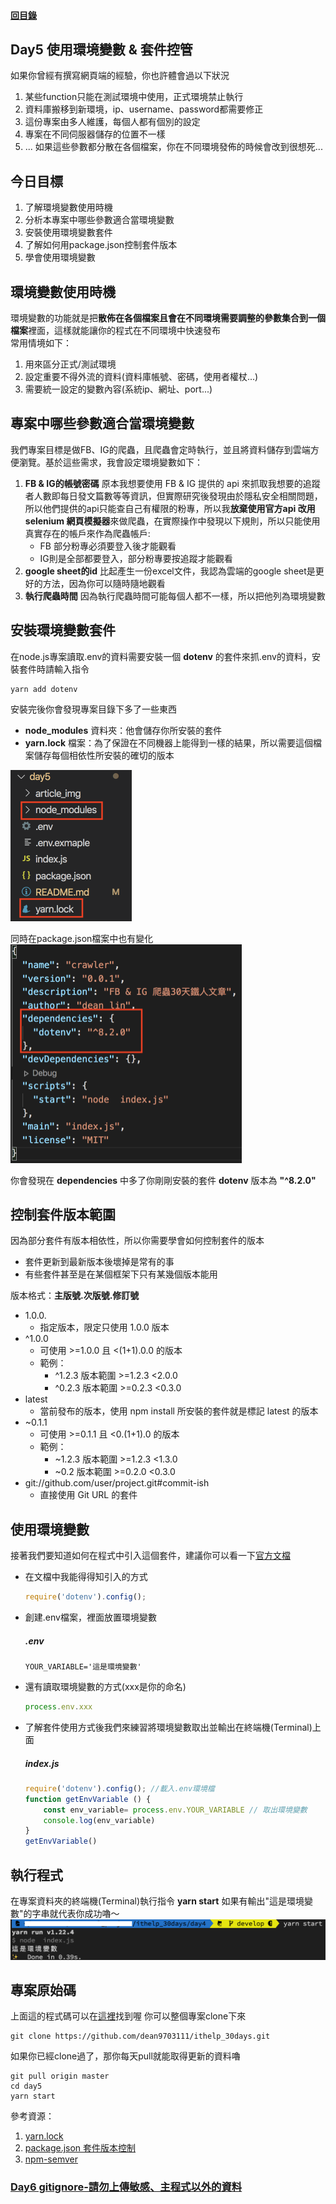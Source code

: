 #### [回目錄](../README.md)
## Day5 使用環境變數 & 套件控管

如果你曾經有撰寫網頁端的經驗，你也許體會過以下狀況
1. 某些function只能在測試環境中使用，正式環境禁止執行
2. 資料庫搬移到新環境，ip、username、password都需要修正
3. 這份專案由多人維護，每個人都有個別的設定
4. 專案在不同伺服器儲存的位置不一樣
5. ...
如果這些參數都分散在各個檔案，你在不同環境發佈的時候會改到很想死...

今日目標
----
1. 了解環境變數使用時機
2. 分析本專案中哪些參數適合當環境變數
3. 安裝使用環境變數套件
4. 了解如何用package.json控制套件版本
4. 學會使用環境變數

環境變數使用時機
----
環境變數的功能就是把**散佈在各個檔案且會在不同環境需要調整的參數集合到一個檔案**裡面，這樣就能讓你的程式在不同環境中快速發布   
常用情境如下：
1. 用來區分正式/測試環境
2. 設定重要不得外流的資料(資料庫帳號、密碼，使用者權杖...)
3. 需要統一設定的變數內容(系統ip、網址、port...)
  

專案中哪些參數適合當環境變數
----
我們專案目標是做FB、IG的爬蟲，且爬蟲會定時執行，並且將資料儲存到雲端方便瀏覽。基於這些需求，我會設定環境變數如下：
1. **FB & IG的帳號密碼**
原本我想要使用 FB & IG 提供的 api 來抓取我想要的追蹤者人數即每日發文篇數等等資訊，但實際研究後發現由於隱私安全相關問題，所以他們提供的api只能查自己有權限的粉專，所以我**放棄使用官方api 改用 selenium 網頁模擬器**來做爬蟲，在實際操作中發現以下規則，所以只能使用真實存在的帳戶來作為爬蟲帳戶:
    + FB 部分粉專必須要登入後才能觀看
    + IG則是全部都要登入，部分粉專要按追蹤才能觀看    
2. **google sheet的id**
比起產生一份excel文件，我認為雲端的google sheet是更好的方法，因為你可以隨時隨地觀看
3. **執行爬蟲時間**
因為執行爬蟲時間可能每個人都不一樣，所以把他列為環境變數

安裝環境變數套件
----
在node.js專案讀取.env的資料需要安裝一個 **dotenv** 的套件來抓.env的資料，安裝套件時請輸入指令
```
yarn add dotenv
```
安裝完後你會發現專案目錄下多了一些東西
* **node_modules** 資料夾：他會儲存你所安裝的套件
* **yarn.lock** 檔案：為了保證在不同機器上能得到一樣的結果，所以需要這個檔案儲存每個相依性所安裝的確切的版本
<img src="./article_img/folder.png" width="194" height="242"/>  

同時在package.json檔案中也有變化  
<img src="./article_img/packagejson.png" width="370" height="350"/>  

你會發現在 **dependencies** 中多了你剛剛安裝的套件 **dotenv** 版本為 **"^8.2.0"**

控制套件版本範圍
----
因為部分套件有版本相依性，所以你需要學會如何控制套件的版本
* 套件更新到最新版本後壞掉是常有的事
* 有些套件甚至是在某個框架下只有某幾個版本能用

版本格式：**主版號.次版號.修訂號**
* 1.0.0.
    * 指定版本，限定只使用 1.0.0 版本
* ^1.0.0
    * 可使用 >=1.0.0 且 <(1+1).0.0 的版本
    * 範例：
        * ^1.2.3 版本範圍 >=1.2.3 <2.0.0
        * ^0.2.3 版本範圍 >=0.2.3 <0.3.0
* latest
    * 當前發布的版本，使用 npm install 所安裝的套件就是標記 latest 的版本    
* ~0.1.1
    * 可使用 >=0.1.1 且 <0.(1+1).0 的版本
    * 範例：
        * ~1.2.3  版本範圍  >=1.2.3 <1.3.0
        * ~0.2  版本範圍  >=0.2.0 <0.3.0
* git://github.com/user/project.git#commit-ish
    * 直接使用 Git URL 的套件


使用環境變數
----
接著我們要知道如何在程式中引入這個套件，建議你可以看一下[官方文檔](https://www.npmjs.com/package/dotenv)  
* 在文檔中我能得得知引入的方式
    ```js
    require('dotenv').config();
    ```
* 創建.env檔案，裡面放置環境變數
    ##### .env
    ```
    YOUR_VARIABLE='這是環境變數'
    ```
* 還有讀取環境變數的方式(xxx是你的命名)
    ```js
    process.env.xxx
    ```
* 了解套件使用方式後我們來練習將環境變數取出並輸出在終端機(Terminal)上面
    ##### index.js
    ```js
    require('dotenv').config(); //載入.env環境檔
    function getEnvVariable () {
        const env_variable= process.env.YOUR_VARIABLE // 取出環境變數
        console.log(env_variable)
    }
    getEnvVariable()
    ```
    
執行程式
----
在專案資料夾的終端機(Terminal)執行指令 **yarn start** 如果有輸出"這是環境變數"的字串就代表你成功嚕～
![image](./article_img/terminal.png)  

專案原始碼
----
上面這的程式碼可以在[這裡](https://github.com/dean9703111/ithelp_30days/day5)找到喔
你可以整個專案clone下來  
```
git clone https://github.com/dean9703111/ithelp_30days.git
```
如果你已經clone過了，那你每天pull就能取得更新的資料嚕  
```
git pull origin master
cd day5
yarn start
```

參考資源：
1. [yarn.lock](https://classic.yarnpkg.com/zh-Hant/docs/yarn-lock/)
2. [package.json 套件版本控制](https://blog.poychang.net/package-json-version/)
3. [npm-semver](https://docs.npmjs.com/misc/semver)
### [Day6 gitignore-請勿上傳敏感、主程式以外的資料](/day6/README.md)